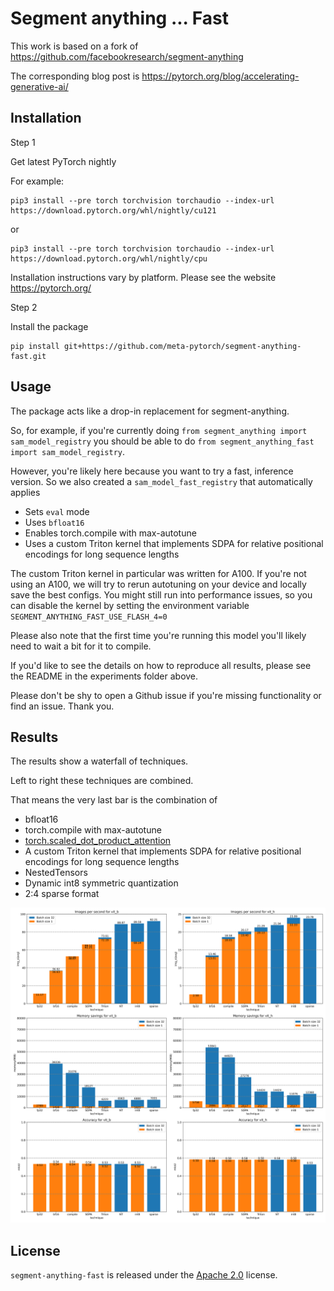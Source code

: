 # Segment anything ... Fast

This work is based on a fork of https://github.com/facebookresearch/segment-anything

The corresponding blog post is https://pytorch.org/blog/accelerating-generative-ai/


## Installation


Step 1

Get latest PyTorch nightly


For example:
```
pip3 install --pre torch torchvision torchaudio --index-url https://download.pytorch.org/whl/nightly/cu121
```
or
```
pip3 install --pre torch torchvision torchaudio --index-url https://download.pytorch.org/whl/nightly/cpu
```

Installation instructions vary by platform. Please see the website https://pytorch.org/


Step 2

Install the package

```
pip install git+https://github.com/meta-pytorch/segment-anything-fast.git
```

## Usage

The package acts like a drop-in replacement for segment-anything.

So, for example, if you're currently doing `from segment_anything import sam_model_registry` you should be able to do `from segment_anything_fast import sam_model_registry`.

However, you're likely here because you want to try a fast, inference version. So we also created a `sam_model_fast_registry` that automatically applies
- Sets `eval` mode
- Uses `bfloat16`
- Enables torch.compile with max-autotune
- Uses a custom Triton kernel that implements SDPA for relative positional encodings for long sequence lengths

The custom Triton kernel in particular was written for A100. If you're not using an A100, we will try to rerun autotuning on your device and locally save the best configs.
You might still run into performance issues, so you can disable the kernel by setting the environment variable `SEGMENT_ANYTHING_FAST_USE_FLASH_4=0`

Please also note that the first time you're running this model you'll likely need to wait a bit for it to compile.

If you'd like to see the details on how to reproduce all results, please see the README in the experiments folder above.

Please don't be shy to open a Github issue if you're missing functionality or find an issue. Thank you.

## Results

The results show a waterfall of techniques.

Left to right these techniques are combined.

That means the very last bar is the combination of
- bfloat16
- torch.compile with max-autotune
- [torch.scaled_dot_product_attention](https://pytorch.org/docs/main/generated/torch.nn.functional.scaled_dot_product_attention.html)
- A custom Triton kernel that implements SDPA for relative positional encodings for long sequence lengths
- NestedTensors
- Dynamic int8 symmetric quantization
- 2:4 sparse format

![High level results](experiments/bar_chart.svg)

## License

`segment-anything-fast` is released under the [Apache 2.0](https://github.com/meta-pytorch/segment-anything-fast/main/LICENSE) license.
